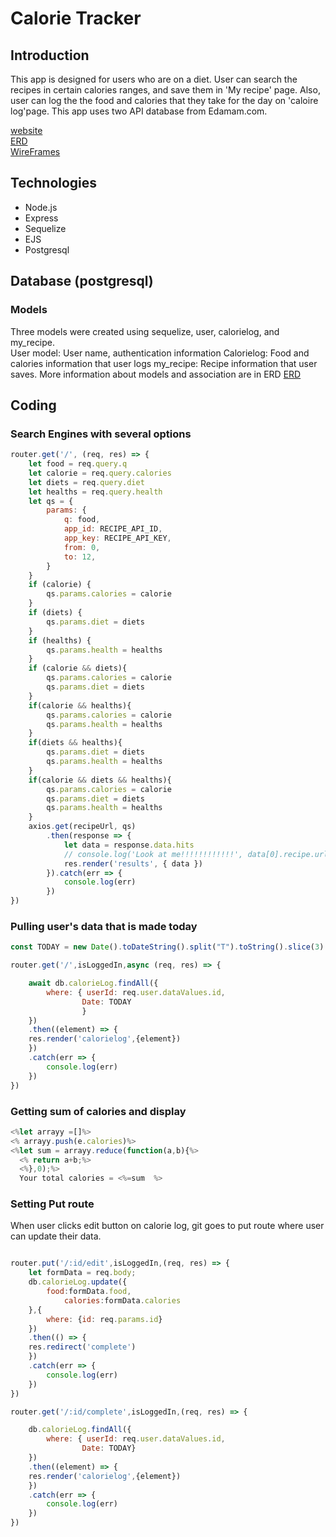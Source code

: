 # Calorie Tracker

## Introduction
This app is designed for users who are on a diet. User can search the recipes in certain calories ranges, and save them in 'My recipe' page. Also, user can log the the food and calories that they take for the day on 'caloire log'page. 
This app uses two API database from Edamam.com. 

[website](https://track-your-calories.herokuapp.com/)</br>
[ERD](https://app.diagrams.net/?libs=general;er#Hakhuh213%2FHow-to-make-node%2Fmaster%2FUntitled%20Diagram.drawio)</br>
[WireFrames](https://app.diagrams.net/#Hakhuh213%2FProject2Ideas%2Fmaster%2FUntitled%20Diagram.drawio)</br>


## Technologies
- Node.js
- Express
- Sequelize
- EJS
- Postgresql

## Database (postgresql)

### Models
Three models were created using sequelize, user, calorielog, and my_recipe.  
User model: User name, authentication information
Calorielog: Food and calories information that user logs
my_recipe: Recipe information that user saves. 
More information about models and association are in ERD 
[ERD](https://app.diagrams.net/?libs=general;er#Hakhuh213%2FHow-to-make-node%2Fmaster%2FUntitled%20Diagram.drawio)


## Coding 
### Search Engines with several options 

``` javascript
router.get('/', (req, res) => {
    let food = req.query.q
    let calorie = req.query.calories
    let diets = req.query.diet
    let healths = req.query.health
    let qs = {
        params: {
            q: food,
            app_id: RECIPE_API_ID,
            app_key: RECIPE_API_KEY,
            from: 0,
            to: 12,
        }
    }
    if (calorie) {
        qs.params.calories = calorie
    }
    if (diets) {
        qs.params.diet = diets
    }
    if (healths) {
        qs.params.health = healths
    }
    if (calorie && diets){
        qs.params.calories = calorie
        qs.params.diet = diets
    }
    if(calorie && healths){
        qs.params.calories = calorie
        qs.params.health = healths
    }
    if(diets && healths){
        qs.params.diet = diets
        qs.params.health = healths
    }
    if(calorie && diets && healths){
        qs.params.calories = calorie
        qs.params.diet = diets
        qs.params.health = healths
    }
    axios.get(recipeUrl, qs)
        .then(response => {
            let data = response.data.hits
            // console.log('Look at me!!!!!!!!!!!!', data[0].recipe.url)
            res.render('results', { data })
        }).catch(err => {
            console.log(err)
        })
})
```


### Pulling user's data that is made today

``` javascript
const TODAY = new Date().toDateString().split("T").toString().slice(3)

router.get('/',isLoggedIn,async (req, res) => {

    await db.calorieLog.findAll({
        where: { userId: req.user.dataValues.id,
                Date: TODAY                    
                }
    })
    .then((element) => {
    res.render('calorielog',{element})
    })
    .catch(err => {
        console.log(err)
    })
})
```

### Getting sum of calories and display

``` javascript
<%let arrayy =[]%>
<% arrayy.push(e.calories)%> 
<%let sum = arrayy.reduce(function(a,b){%>
  <% return a+b;%>
  <%},0);%>
  Your total calories = <%=sum  %> 
  ```

### Setting Put route
When user clicks edit button on calorie log, git goes to put route where user can update their data. 

```javascript

router.put('/:id/edit',isLoggedIn,(req, res) => {
    let formData = req.body;
    db.calorieLog.update({
        food:formData.food,
            calories:formData.calories
    },{
        where: {id: req.params.id}
    })
    .then(() => {
    res.redirect('complete')
    })
    .catch(err => {
        console.log(err)
    })
})

router.get('/:id/complete',isLoggedIn,(req, res) => {

    db.calorieLog.findAll({
        where: { userId: req.user.dataValues.id,
                Date: TODAY}
    })
    .then((element) => {
    res.render('calorielog',{element})
    })
    .catch(err => {
        console.log(err)
    })
})
```












